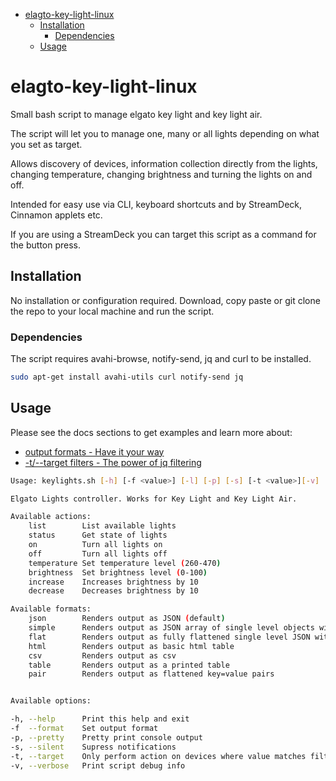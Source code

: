 - [elagto-key-light-linux](#elagto-key-light-linux)
  - [Installation](#installation)
    - [Dependencies](#dependencies)
  - [Usage](#usage)

# elagto-key-light-linux

Small bash script to manage elgato key light and key light air.

The script will let you to manage one, many or all lights depending on what you set as target.

Allows discovery of devices, information collection directly from the lights, changing temperature, changing brightness and turning the lights on and off.

Intended for easy use via CLI, keyboard shortcuts and by StreamDeck, Cinnamon applets etc.

If you are using a StreamDeck you can target this script as a command for the button press.

## Installation

No installation or configuration required. Download, copy paste or git clone the repo to your local machine and run the script.

### Dependencies

The script requires avahi-browse, notify-send, jq and curl to be installed.

```bash
sudo apt-get install avahi-utils curl notify-send jq
```

## Usage

Please see the docs sections to get examples and learn more about:
* [output formats - Have it your way](docs/output-formats.md)
* [-t/--target filters - The power of jq filtering](docs/target-filters.md)

```bash
Usage: keylights.sh [-h] [-f <value>] [-l] [-p] [-s] [-t <value>][-v] [--<option>] [--<option> <value>] <action>

Elgato Lights controller. Works for Key Light and Key Light Air.

Available actions:
    list        List available lights
    status      Get state of lights
    on          Turn all lights on
    off         Turn all lights off
    temperature Set temperature level (260-470)
    brightness  Set brightness level (0-100)
    increase    Increases brightness by 10
    decrease    Decreases brightness by 10

Available formats:
    json        Renders output as JSON (default)
    simple      Renders output as JSON array of single level objects with subarrays as .(dot) notation JSON
    flat        Renders output as fully flattened single level JSON with .(dot) notation JSON
    html        Renders output as basic html table
    csv         Renders output as csv
    table       Renders output as a printed table
    pair        Renders output as flattened key=value pairs


Available options:

-h, --help      Print this help and exit
-f  --format    Set output format
-p, --pretty    Pretty print console output
-s, --silent    Supress notifications
-t, --target    Only perform action on devices where value matches filter
-v, --verbose   Print script debug info
```
